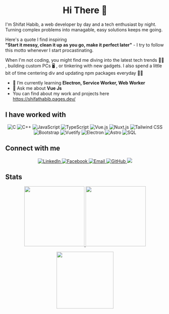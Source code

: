 <h1 align="center">Hi There 👋</h1>
I'm Shifat Habib, a web developer by day and a tech enthusiast by night. Turning complex problems into managable, easy solutions keeps me going.

Here's a quote I find inspiring </br>
                 **"Start it messy, clean it up as you go,  make it perfect later"** - I try to follow this motto whenever I start procastinating. 

When I'm not coding, you might find me diving into the latest tech trends 👨‍💻 , building custom PCs 🖥️ , or tinkering with new gadgets. I also spend a little bit of time centering div and updating npm packages everyday 🤷‍♂️
- 🌱 I’m currently learning **Electron, Service Worker, Web Worker**
- 💬 Ask me about **Vue Js**
- You can find about my work and projects here https://shifathabib.pages.dev/

## I have worked with

<p align="center">
  <img src="https://img.shields.io/badge/C-A8B9CC?style=for-the-badge&logo=c&logoColor=white" alt="C" />
  <img src="https://img.shields.io/badge/C++-00599C?style=for-the-badge&logo=c%2B%2B&logoColor=white" alt="C++" />
  <img src="https://img.shields.io/badge/JavaScript-F7DF1E?style=for-the-badge&logo=javascript&logoColor=black" alt="JavaScript" />
  <img src="https://img.shields.io/badge/TypeScript-007ACC?style=for-the-badge&logo=typescript&logoColor=white" alt="TypeScript" />
  <img src="https://img.shields.io/badge/Vue.js-35495E?style=for-the-badge&logo=vue.js&logoColor=4FC08D" alt="Vue.js" />
  <img src="https://img.shields.io/badge/Nuxt.js-00C58E?style=for-the-badge&logo=nuxt.js&logoColor=white" alt="Nuxt.js" />
  <img src="https://img.shields.io/badge/Tailwind_CSS-38B2AC?style=for-the-badge&logo=tailwind-css&logoColor=white" alt="Tailwind CSS" />
  <img src="https://img.shields.io/badge/Bootstrap-563D7C?style=for-the-badge&logo=bootstrap&logoColor=white" alt="Bootstrap" />
  <img src="https://img.shields.io/badge/Vuetify-1867C0?style=for-the-badge&logo=vuetify&logoColor=white" alt="Vuetify" />
  <img src="https://img.shields.io/badge/Electron-47848F?style=for-the-badge&logo=electron&logoColor=white" alt="Electron" />
  <img src="https://img.shields.io/badge/Astro-FF5A03?style=for-the-badge&logo=astro&logoColor=white" alt="Astro" />
  <img src="https://img.shields.io/badge/SQL-003B57?style=for-the-badge&logo=sql&logoColor=white" alt="SQL" />
</p>

## Connect with me

<p align="center">
  <a href="https://linkedin.com/in/shifat-habib-919b40159/">
    <img src="https://img.shields.io/badge/LinkedIn-0077B5?style=for-the-badge&logo=linkedin&logoColor=white" alt="LinkedIn" />
  </a>
  <a href="https://www.facebook.com/shifat.habib.3">
    <img src="https://img.shields.io/badge/Facebook-1877F2?style=for-the-badge&logo=facebook&logoColor=white" alt="Facebook" />
  </a>
  <a href="mailto:shifat514@gmail.com">
    <img src="https://img.shields.io/badge/Email-D14836?style=for-the-badge&logo=gmail&logoColor=white" alt="Email" />
  </a>
  <a href="https://github.com/shifat514">
    <img src="https://img.shields.io/badge/GitHub-181717?style=for-the-badge&logo=github&logoColor=white" alt="GitHub" />
  </a>
    <a href="https://x.com/habib_shifat">
    <img src="https://img.shields.io/badge/X-000000?style=for-the-badge&logo=x&logoColor=white">
  </a>  	
</p>

## Stats

<p align="center"> 
  <a href="https://github.com/shifat514/github-readme-stats">
    <img height="190" src="https://github-readme-stats.vercel.app/api?username=shifat514&theme=radical&show_icons=true&hide_border=true" />
  </a>
  <a href="https://github.com/shifat514/github-readme-stats" align=center>
       <img height="190" src="https://github-readme-stats.vercel.app/api/top-langs/?username=shifat514&theme=radical&layout=compact&hide_border=true" />
  </a>
</p>

<p align="center">   
  <a href="https://leetcode.com/u/shifat514/">
   <img height="180" src="https://leetcard.jacoblin.cool/shifat514?theme=dark">
  </a>
</p>






